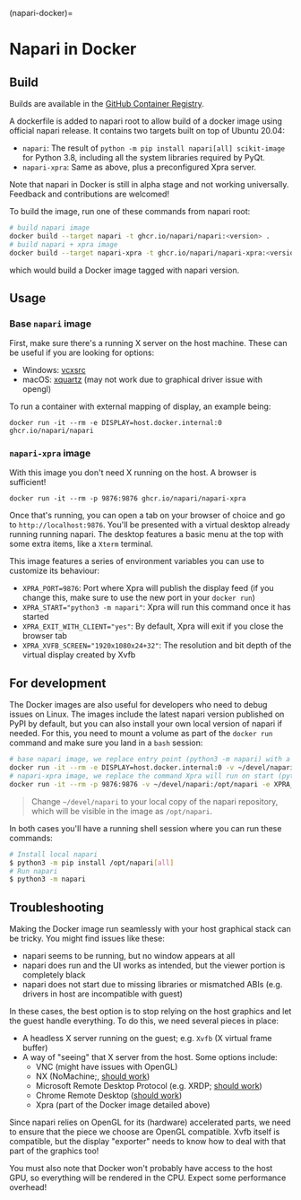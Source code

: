 (napari-docker)=

# Napari in Docker

## Build

Builds are available in the [GitHub Container Registry](https://github.com/orgs/napari/packages).

A dockerfile is added to napari root to allow build of a docker image using official napari release.
It contains two targets built on top of Ubuntu 20.04:

* `napari`: The result of `python -m pip install napari[all] scikit-image` for Python 3.8, including all the system libraries required by PyQt.
* `napari-xpra`: Same as above, plus a preconfigured Xpra server.

Note that napari in Docker is still in alpha stage and not working universally. Feedback and contributions are welcomed!

To build the image, run one of these commands from napari root:

```bash
# build napari image
docker build --target napari -t ghcr.io/napari/napari:<version> .
# build napari + xpra image
docker build --target napari-xpra -t ghcr.io/napari/napari-xpra:<version> .
```

which would build a Docker image tagged with napari version.

## Usage

### Base `napari` image

First, make sure there's a running X server on the host machine.
These can be useful if you are looking for options:
* Windows: [vcxsrc](https://sourceforge.net/projects/vcxsrv/)
* macOS: [xquartz](https://www.xquartz.org/) (may not work due to graphical driver issue with opengl)

To run a container with external mapping of display, an example being:

```
docker run -it --rm -e DISPLAY=host.docker.internal:0 ghcr.io/napari/napari
```

### `napari-xpra` image

With this image you don't need X running on the host. A browser is sufficient!

```
docker run -it --rm -p 9876:9876 ghcr.io/napari/napari-xpra
```

Once that's running, you can open a tab on your browser of choice and go to ``http://localhost:9876``.
You'll be presented with a virtual desktop already running running napari.
The desktop features a basic menu at the top with some extra items, like a `Xterm` terminal.

This image features a series of environment variables you can use to customize its behaviour:

* `XPRA_PORT=9876`: Port where Xpra will publish the display feed (if you change this, make sure to use the new port in your  `docker run`)
* `XPRA_START="python3 -m napari"`: Xpra will run this command once it has started
* `XPRA_EXIT_WITH_CLIENT="yes"`: By default, Xpra will exit if you close the browser tab
* `XPRA_XVFB_SCREEN="1920x1080x24+32"`: The resolution and bit depth of the virtual display created by Xvfb

## For development

The Docker images are also useful for developers who need to debug issues on Linux.
The images include the latest napari version published on PyPI by default, but you can also install your own local version of napari if needed.
For this, you need to mount a volume as part of the `docker run` command and make sure you land in a `bash` session:

```bash
# base napari image, we replace entry point (python3 -m napari) with a bash session
docker run -it --rm -e DISPLAY=host.docker.internal:0 -v ~/devel/napari:/opt/napari --entrypoint /bin/bash ghcr.io/napari/napari
# napari-xpra image, we replace the command Xpra will run on start (python3 -m napari) to a bash session running on xterm
docker run -it --rm -p 9876:9876 -v ~/devel/napari:/opt/napari -e XPRA_START=xterm ghcr.io/napari/napari-xpra
```

> Change `~/devel/napari` to your local copy of the napari repository, which will be visible in the image as `/opt/napari`.

In both cases you'll have a running shell session where you can run these commands:

```bash
# Install local napari
$ python3 -m pip install /opt/napari[all]
# Run napari
$ python3 -m napari
```

## Troubleshooting

Making the Docker image run seamlessly with your host graphical stack can be tricky.
You might find issues like these:

* napari seems to be running, but no window appears at all
* napari does run and the UI works as intended, but the viewer portion is completely black
* napari does not start due to missing libraries or mismatched ABIs (e.g. drivers in host are incompatible with guest)

In these cases, the best option is to stop relying on the host graphics and let the guest handle
everything. To do this, we need several pieces in place:

* A headless X server running on the guest; e.g. `Xvfb` (X virtual frame buffer)
* A way of "seeing" that X server from the host. Some options include:
    * VNC (might have issues with OpenGL)
    * NX (NoMachine;, [should work](https://github.com/napari/napari/issues/886#issuecomment-873178682))
    * Microsoft Remote Desktop Protocol (e.g. XRDP; [should work](https://github.com/napari/napari/issues/886#issuecomment-875959941))
    * Chrome Remote Desktop ([should work](https://github.com/napari/napari/issues/886#issue-551159225))
    * Xpra (part of the Docker image detailed above)

Since napari relies on OpenGL for its (hardware) accelerated parts, we need to ensure that the piece we choose are OpenGL compatible.
Xvfb itself is compatible, but the display "exporter" needs to know how to deal with that part of the graphics too!

You must also note that Docker won't probably have access to the host GPU, so everything will be rendered in the CPU.
Expect some performance overhead!
